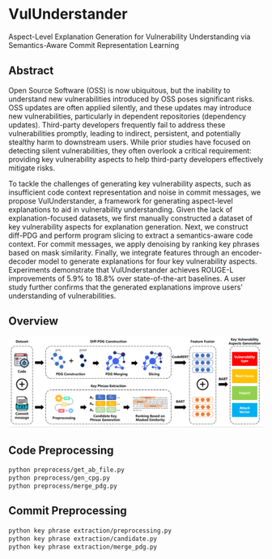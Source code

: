 # VulUnderstander
Aspect-Level Explanation Generation for Vulnerability Understanding via Semantics-Aware Commit Representation Learning
## Abstract
Open Source Software (OSS) is now ubiquitous, but the inability to understand new vulnerabilities introduced by OSS poses significant risks. OSS updates are often applied silently, and these updates may introduce new vulnerabilities, particularly in dependent repositories (dependency updates). Third-party developers frequently fail to address these vulnerabilities promptly, leading to indirect, persistent, and potentially stealthy harm to downstream users. While prior studies have focused on detecting silent vulnerabilities, they often overlook a critical requirement: providing key vulnerability aspects to help third-party developers effectively mitigate risks.

To tackle the challenges of generating key vulnerability aspects, such as insufficient code context representation and noise in commit messages, we propose VulUnderstander, a framework for generating aspect-level explanations to aid in vulnerability understanding. Given the lack of explanation-focused datasets, we first manually constructed a dataset of key vulnerability aspects for explanation generation. Next, we construct diff-PDG and perform program slicing to extract a semantics-aware code context. For commit messages, we apply denoising by ranking key phrases based on mask similarity. Finally, we integrate features through an encoder-decoder model to generate explanations for four key vulnerability aspects. Experiments demonstrate that VulUnderstander achieves ROUGE-L improvements of 5.9% to 18.8% over state-of-the-art baselines. A user study further confirms that the generated explanations improve users' understanding of vulnerabilities.
## Overview
![图片描述](images/overview.png)
## Code Preprocessing
```
python preprocess/get_ab_file.py
python preprocess/gen_cpg.py
python preprocess/merge_pdg.py
```
## Commit Preprocessing
```
python key phrase extraction/preprocessing.py
python key phrase extraction/candidate.py
python key phrase extraction/merge_pdg.py
```
